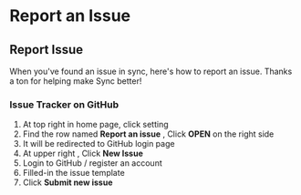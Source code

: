 # Report an Issue

## Report Issue <a href="#report-issue" id="report-issue"></a>

When you've found an issue in sync, here's how to report an issue. Thanks a ton for helping make Sync better!

### Issue Tracker on GitHub <a href="#issue-tracker-on-github" id="issue-tracker-on-github"></a>

1. At top right in home page, click setting
2. Find the row named **Report an issue** , Click **OPEN** on the right side
3. It will be redirected to GitHub login page
4. At upper right , Click **New Issue**
5. Login to GitHub / register an account
6. Filled-in the issue template
7. Click **Submit new issue**
